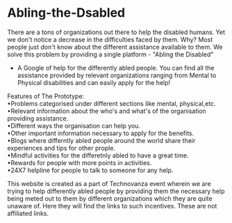 # Abling-the-Dsabled
There are a tons of organizations out there to help the disabled humans. 
Yet we don't notice a decrease in the difficulties faced by them. Why? Most 
people just don't know about the different assistance available to them.
We solve this problem by providing a single platform - "Abling the Disabled" 
- A Google of help for the differently abled people. You can find all the assistance 
provided by relevant organizations ranging from Mental to Physical disabilities 
and can easily apply for the help!


Features of The Prototype:    
 •Problems categorised under different sections like mental, physical,etc.    
 •Relevant information about the who's and what's of the organisation
 providing assistance.   
 •Different ways the organisation can help you.     
 •Other important information necessary to apply for the benefits.    
 •Blogs where differntly abled people around the world share their experiences and tips for other prople.    
 •Mindful activities for the differetnly abled to have a great time.    
 •Rewards for people with more points in activities.   
 •24X7 helpline for people to talk to someone for any help.    
      
           
  This website is created as a part of Technovanza event wherein we are trying to help differently abled people by providing them the necessary help being meted out to them by different organizations which they are quite unaware of. Here they will find the links to such incentives. These are not affiliated links.
